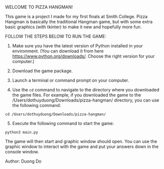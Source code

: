 WELCOME TO PIZZA HANGMAN!

This game is a project I made for my first finals at Smith College. Pizza Hangman is basically the traditional Hangman game, but with some 
extra basic graphics (with tkinter) to make it new and hopefully more fun.

FOLLOW THE STEPS BELOW TO RUN THE GAME:

1. Make sure you have the latest version of Python installed in your environment.
(You can download it from here https://www.python.org/downloads/. Choose the right version for your computer.)

2. Download the game package.

3. Launch a terminal or command prompt on your computer.

4. Use the `cd` command to navigate to the directory where you downloaded the game files. For example, if you downloaded the game to the 
/Users/dothuyduong/Downloads/pizza-hangman/ directory, you can use the following command:

`cd /Users/dothuyduong/Downloads/pizza-hangman/`

5. Execute the following command to start the game:

`python3 main.py`

The game will then start and graphic window should open. 
You can use the graphic window to interact with the game and put your answers down in the console window.

Author: Duong Do
